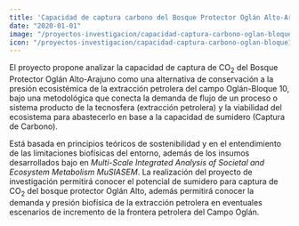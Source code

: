 ```yaml
---
title: 'Capacidad de captura carbono del Bosque Protector Oglán Alto-Arajuno frente a la presión ambiental por el desarrollo del campo Oglán-Bloque10'
date: "2020-01-01"
image: "/proyectos-investigacion/capacidad-captura-carbono-oglan-bloque10.jpeg"
icon: "/proyectos-investigacion/capacidad-captura-carbono-oglan-bloque10.svg"
---
```


El proyecto propone analizar la capacidad de captura de CO<sub>2</sub> del Bosque Protector Oglán Alto-Arajuno como una alternativa de conservación a la presión ecosistémica de la extracción petrolera del campo Oglán-Bloque 10, bajo una metodológica que conecta la demanda de flujo de un proceso o sistema producto de la tecnosfera (extracción petrolera) y la viabilidad del ecosistema para abastecerlo en base a la capacidad de sumidero (Captura de Carbono).

Está basada en principios teóricos de sostenibilidad y en el entendimiento de las limitaciones biofísicas del entorno, además de los insumos desarrollados bajo en *Multi-Scale Integrated Analysis of Societal and Ecosystem Metabolism MuSIASEM*. La realización del proyecto de investigación permitirá conocer el potencial de sumidero para captura de CO<sub>2</sub> del bosque protector Oglán Alto, además permitirá conocer la demanda y presión biofísica de la extracción petrolera en eventuales escenarios de incremento de la frontera petrolera del Campo Oglán.

